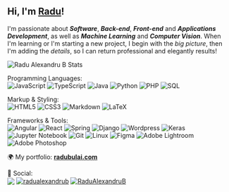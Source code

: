 ## Hi, I'm [Radu](https://radubulai.com/)!

I'm passionate about ***Software***, ***Back-end***, ***Front-end*** and ***Applications Development***, as well as ***Machine Learning*** and ***Computer Vision***.
When I'm learning or I'm starting a new project, I begin with the *big picture*, then I'm adding the *details*, so I can return professional and elegantly results!

![Radu Alexandru B Stats](https://github-readme-stats.vercel.app/api?theme=prussian&username=radualexandrub)

Programming Languages:<br/>
![JavaScript](https://img.shields.io/badge/TypeScript-555555?style=flat&logo=javascript)
![TypeScript](https://img.shields.io/badge/JavaScript-555555?style=flat&logo=typescript)
![Java](https://img.shields.io/badge/Java-555555?style=flat&logo=java)
![Python](https://img.shields.io/badge/Python-555555?style=flat&logo=python)
![PHP](https://img.shields.io/badge/PHP-555555?style=flat&logo=php)
![SQL](https://img.shields.io/badge/SQL-555555?style=flat&logo=mysql)

Markup & Styling:<br/>
![HTML5](https://img.shields.io/badge/HTML5-555555?style=flat&logo=html5)
![CSS3](https://img.shields.io/badge/CSS3-555555?style=flat&logo=css3)
![Markdown](https://img.shields.io/badge/Markdown-555555?style=flat&logo=markdown)
![LaTeX](https://img.shields.io/badge/LaTeX-555555?style=flat&logo=latex)

Frameworks & Tools:<br/>
![Angular](https://img.shields.io/badge/Angular-444444?style=flat&logo=angular)
![React](https://img.shields.io/badge/React-444444?style=flat&logo=react)
![Spring](https://img.shields.io/badge/Spring-444444?style=flat&logo=spring)
![Django](https://img.shields.io/badge/Django-444444?style=flat&logo=django)
![Wordpress](https://img.shields.io/badge/Wordpress-444444?style=flat&logo=wordpress)
![Keras](https://img.shields.io/badge/-Keras-444444?style=flat&logo=keras)
<br/>
![Jupyter Notebook](https://img.shields.io/badge/Jupyter-333333?style=flat&logo=jupyter)
![Git](https://img.shields.io/badge/Git-333333?style=flat&logo=git&logoColor=F05032)
![Linux](https://img.shields.io/badge/Linux-333333?style=flat&logo=linux&logoColor=FCC624)
![Figma](https://img.shields.io/badge/Figma-333333?style=flat&logo=figma)
![Adobe Lightroom](https://img.shields.io/badge/Lightroom-333333?style=flat&logo=adobe-lightroom-cc)
![Adobe Photoshop](https://img.shields.io/badge/Photoshop-333333?style=flat&logo=adobe-photoshop)

🌍 My portfolio: **[radubulai.com](https://radubulai.com/)**

🥂 Social:<br/>
<a href="https://www.linkedin.com/in/radu-alexandru-bulai/" target="_blank"><img align="center" src="https://img.shields.io/badge/LinkedIn-0077B5?style=flat&logo=linkedin" /></a>
<a href="https://dev.to/radualexandrub" target="_blank"><img align="center" src="https://img.shields.io/badge/dev.to-2B627C?style=flat&logo=devdotto" alt="radualexandrub" /></a>
<a href="https://www.hackerrank.com/RaduAlexandruB" target="_blank"><img align="center" src="https://img.shields.io/badge/-Hackerrank-3F6328?style=flat&logo=HackerRank" alt="RaduAlexandruB" /></a>
